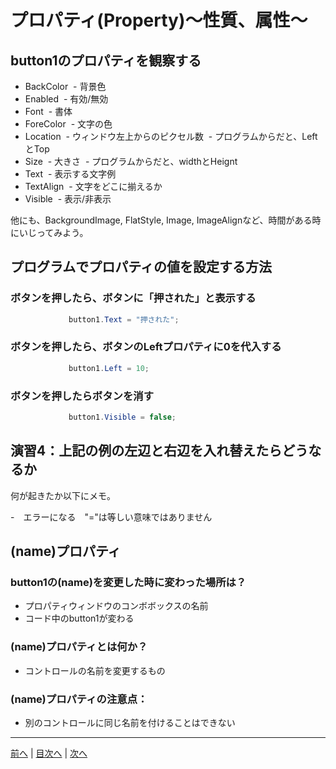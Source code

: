 # プロパティ(Property)～性質、属性～

## button1のプロパティを観察する

- BackColor
  - 背景色 
- Enabled
  - 有効/無効
- Font
  - 書体
- ForeColor
  - 文字の色
- Location
  - ウィンドウ左上からのピクセル数
  - プログラムからだと、LeftとTop
- Size
  - 大きさ
  - プログラムからだと、widthとHeignt
- Text
  - 表示する文字例
- TextAlign
  - 文字をどこに揃えるか
- Visible
  - 表示/非表示

他にも、BackgroundImage, FlatStyle, Image, ImageAlignなど、時間がある時にいじってみよう。

## プログラムでプロパティの値を設定する方法
### ボタンを押したら、ボタンに「押された」と表示する

```cs 
             button1.Text = "押された";
```

### ボタンを押したら、ボタンのLeftプロパティに0を代入する

```cs 
             button1.Left = 10;
```

### ボタンを押したらボタンを消す

```cs 
             button1.Visible = false;
```

## 演習4：上記の例の左辺と右辺を入れ替えたらどうなるか
何が起きたか以下にメモ。

-　エラーになる　"="は等しい意味ではありません

## (name)プロパティ
### button1の(name)を変更した時に変わった場所は？
- プロパティウィンドウのコンボボックスの名前
- コード中のbutton1が変わる

### (name)プロパティとは何か？
- コントロールの名前を変更するもの

### (name)プロパティの注意点：
- 別のコントロールに同じ名前を付けることはできない

---

[前へ](03.md) | [目次へ](README.md#%E7%9B%AE%E6%AC%A1) | [次へ](05.md)
